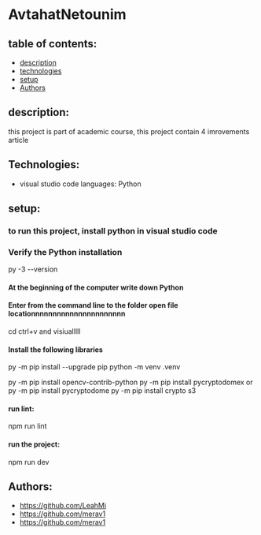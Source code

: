 # AvtahatNetounim
## table of contents:
* [description](#description:)
* [technologies](#Technologies:)
* [setup](#setup:)
* [Authors](#Authors)

## description:
this project is part of academic course, 
this project contain 4 imrovements article
## Technologies:
* visual studio code
languages: Python

## setup:
### to run this project, install python in visual studio code
### Verify the Python installation 
py -3 --version
#### At the beginning of the computer write down Python
#### Enter from the command line to the folder open file locationnnnnnnnnnnnnnnnnnnnnn
cd ctrl+v
and visiualllll
#### Install the following libraries
py -m pip install --upgrade pip
python -m venv .venv

py -m pip install opencv-contrib-python
py -m pip install pycryptodomex or py -m pip install pycryptodome
py -m pip install crypto s3
#### run lint:
npm run lint
#### run the project:
npm run dev


## Authors:
* https://github.com/LeahMi
* https://github.com/merav1
* https://github.com/merav1


  